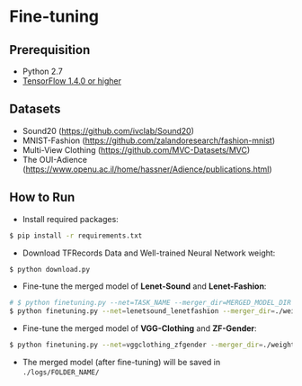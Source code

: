 # Fine-tuning
## Prerequisition
- Python 2.7
- [TensorFlow 1.4.0 or higher](https://github.com/tensorflow/tensorflow)

## Datasets
- Sound20 (https://github.com/ivclab/Sound20)
- MNIST-Fashion (https://github.com/zalandoresearch/fashion-mnist)
- Multi-View Clothing (https://github.com/MVC-Datasets/MVC)
- The OUI-Adience (https://www.openu.ac.il/home/hassner/Adience/publications.html)

## How to Run
- Install required packages:
```bash
$ pip install -r requirements.txt
```

- Download TFRecords Data and Well-trained Neural Network weight:
```bash
$ python download.py
```

- Fine-tune the merged model of **Lenet-Sound** and **Lenet-Fashion**:
```bash
# $ python finetuning.py --net=TASK_NAME --merger_dir=MERGED_MODEL_DIR
$ python finetuning.py --net=lenetsound_lenetfashion --merger_dir=./weight_loader/weight/lenetsound_lenetfashion/merge_ACCU/ --batch_size=64  --save_model=True
```

- Fine-tune the merged model of **VGG-Clothing** and **ZF-Gender**:
```bash
$ python finetuning.py --net=vggclothing_zfgender --merger_dir=./weight_loader/weight/vggclothing_zfgender/merge_ACCU/  --save_model=True --lr_rate=0.00006 --batch_size=16
```

- The merged model (after fine-tuning) will be saved in `./logs/FOLDER_NAME/`




    
    

